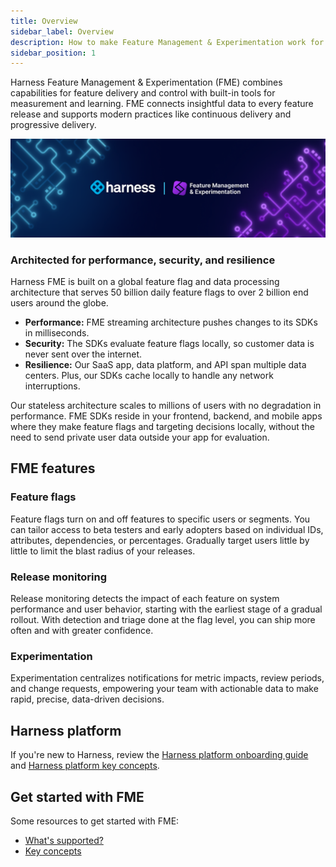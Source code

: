 ```yaml
---
title: Overview
sidebar_label: Overview
description: How to make Feature Management & Experimentation work for you
sidebar_position: 1
---
```


<p>
  <button hidden style={{borderRadius:'8px', border:'1px', fontFamily:'Courier New', fontWeight:'800', textAlign:'left'}}> help.split.io link: https://help.split.io/hc/en-us/articles/360016583411-Videos-Product-overview <br /> ✘ images still hosted on help.split.io </button>
</p>

Harness Feature Management & Experimentation (FME) combines capabilities for feature delivery and control with built-in tools for measurement and learning. FME connects insightful data to every feature release and supports modern practices like continuous delivery and progressive delivery.

![](./static/overview.png)

### Architected for performance, security, and resilience

Harness FME is built on a global feature flag and data processing architecture that serves 50 billion daily feature flags to over 2 billion end users around the globe.

* **Performance:** FME streaming architecture pushes changes to its SDKs in milliseconds.
* **Security:** The SDKs evaluate feature flags locally, so customer data is never sent over the internet.
* **Resilience:** Our SaaS app, data platform, and API span multiple data centers. Plus, our SDKs cache locally to handle any network interruptions.

Our stateless architecture scales to millions of users with no degradation in performance. FME SDKs reside in your frontend, backend, and mobile apps where they make feature flags and targeting decisions locally, without the need to send private user data outside your app for evaluation.

## FME features

### Feature flags
Feature flags turn on and off features to specific users or segments. You can tailor access to beta testers and early adopters based on individual IDs, attributes, dependencies, or percentages. Gradually target users little by little to limit the blast radius of your releases.

### Release monitoring
Release monitoring detects the impact of each feature on system performance and user behavior, starting with the earliest stage of a gradual rollout. With detection and triage done at the flag level, you can ship more often and with greater confidence.

### Experimentation
Experimentation centralizes notifications for metric impacts, review periods, and change requests, empowering your team with actionable data to make rapid, precise, data-driven decisions.

## Harness platform

If you're new to Harness, review the [Harness platform onboarding guide](/docs/platform/get-started/onboarding-guide) and [Harness platform key concepts](/docs/platform/get-started/key-concepts).

## Get started with FME

Some resources to get started with FME:

* [What's supported?](./../whats-supported.md)
* [Key concepts](./key-concepts/)